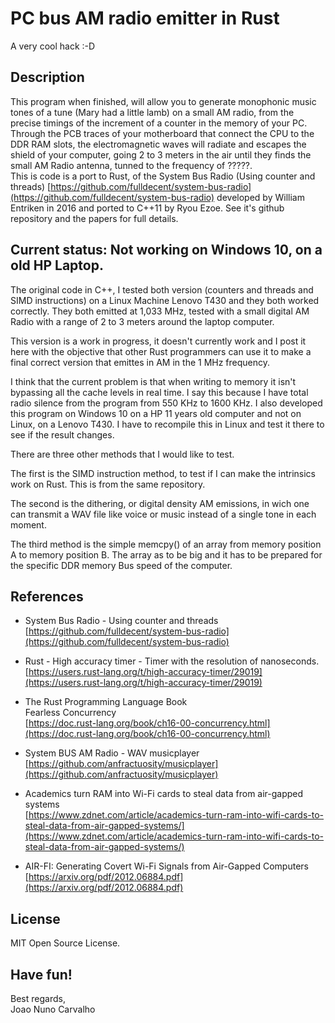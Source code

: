 # PC bus AM radio emitter in Rust
A very cool hack :-D

## Description
This program when finished, will allow you to generate monophonic music tones of a tune (Mary had a little lamb) on a small AM radio, from the precise timings of the increment of a counter in the memory of your PC. Through the PCB traces of your motherboard that connect the CPU to the DDR RAM slots, the electromagnetic waves will radiate and escapes the shield of your computer, going 2 to 3 meters in the air until they finds the small AM Radio antenna, tunned to the frequency of ?????. <br> 
This is code is a port to Rust, of the System Bus Radio (Using counter and threads) [https://github.com/fulldecent/system-bus-radio](https://github.com/fulldecent/system-bus-radio) developed by William Entriken in 2016 and ported to C++11 by Ryou Ezoe.
See it's github repository and the papers for full details.

## Current status: Not working on Windows 10, on a old HP Laptop.
The original code in C++, I tested both version (counters and threads and SIMD instructions) on a Linux Machine Lenovo T430 and they both worked correctly. They both emitted at 1,033 MHz, tested with a small digital AM Radio with a range of 2 to 3 meters around the laptop computer. <br>

This version is a work in progress, it doesn't currently work and I post it here with the objective that other Rust programmers can use it to make a final correct version that emittes in AM in the 1 MHz frequency. <br>

I think that the current problem is that when writing to memory it isn't bypassing all the cache levels in real time. I say this because I have total radio silence from the program from 550 KHz to 1600 KHz. I also developed this program on Windows 10 on a HP 11 years old computer and not on Linux, on a Lenovo T430. I have to recompile this in Linux and test it there to see if the result changes. <br>

There are three other methods that I would like to test. <br>

The first is the SIMD instruction method, to test if I can make the intrinsics work on Rust. This is from the same repository. <br>

The second is the dithering, or digital density AM emissions, in wich one can transmit a WAV file like voice or music instead of a single tone in each moment. <br>

The third method is the simple memcpy() of an array from memory position A to memory position B. The array as to be big and it has to be prepared for the specific  DDR memory Bus speed of the computer. <br>

## References
* System Bus Radio - Using counter and threads <br>
  [https://github.com/fulldecent/system-bus-radio](https://github.com/fulldecent/system-bus-radio)

* Rust - High accuracy timer - Timer with the resolution of nanoseconds. <br>
  [https://users.rust-lang.org/t/high-accuracy-timer/29019](https://users.rust-lang.org/t/high-accuracy-timer/29019)

* The Rust Programming Language Book <br>
  Fearless Concurrency <br>
  [https://doc.rust-lang.org/book/ch16-00-concurrency.html](https://doc.rust-lang.org/book/ch16-00-concurrency.html)

* System BUS AM Radio - WAV musicplayer <br>
  [https://github.com/anfractuosity/musicplayer](https://github.com/anfractuosity/musicplayer) 

* Academics turn RAM into Wi-Fi cards to steal data from air-gapped systems <br>
  [https://www.zdnet.com/article/academics-turn-ram-into-wifi-cards-to-steal-data-from-air-gapped-systems/](https://www.zdnet.com/article/academics-turn-ram-into-wifi-cards-to-steal-data-from-air-gapped-systems/)

* AIR-FI: Generating Covert Wi-Fi Signals from Air-Gapped Computers <br>
  [https://arxiv.org/pdf/2012.06884.pdf](https://arxiv.org/pdf/2012.06884.pdf)

## License
MIT Open Source License.

## Have fun!
Best regards, <br>
Joao Nuno Carvalho <br>
